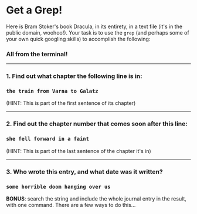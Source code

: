 # Get a Grep!

Here is Bram Stoker's book Dracula, in its entirety, in a text file (it's in the public domain, woohoo!). Your task is to use the `grep` (and perhaps some of your own quick googling skills) to accomplish the following:

### **All from the terminal!**

------

### 1. Find out what chapter the following line is in:

### `the train from Varna to Galatz`

(HINT: This is part of the first sentence of its chapter)

------

###  2. Find out the chapter number that comes soon after this line:

### `she fell forward in a faint`

(HINT: This is part of the last sentence of the chapter it's in)

------

### 3. Who wrote this entry, and what date was it written?

### `some horrible doom hanging over us`

**BONUS**: search the string and include the whole journal entry in the result, with one command. There are a few ways to do this...